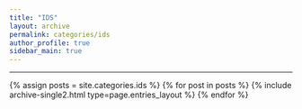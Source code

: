 ```yaml
---
title: "IDS"
layout: archive
permalink: categories/ids
author_profile: true
sidebar_main: true
---
```


<!-- 공백이 포함되어 있는 카테고리 이름의 경우 site.categories.['a b c'] 이런식으로! -->

***

{% assign posts = site.categories.ids %}
{% for post in posts %} {% include archive-single2.html type=page.entries_layout %} {% endfor %}